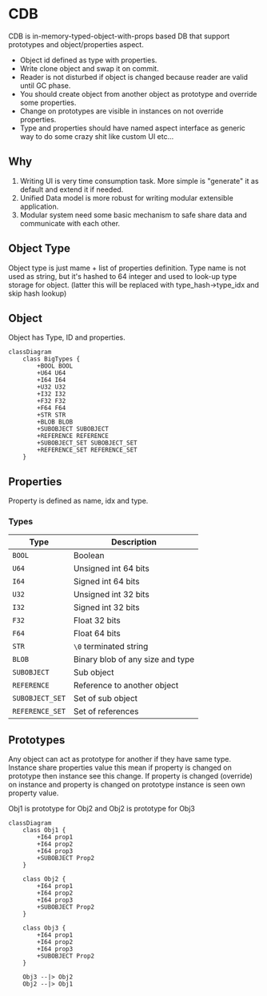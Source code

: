 # CDB

CDB is in-memory-typed-object-with-props based DB that support prototypes and object/properties aspect.

- Object id defined as type with properties.
- Write clone object and swap it on commit.
- Reader is not disturbed if object is changed because reader are valid until GC phase.
- You should create object from another object as prototype and override some properties.
- Change on prototypes are visible in instances on not override properties.
- Type and properties should have named aspect interface as generic way to do some crazy shit like custom UI etc…

## Why

1. Writing UI is very time consumption task. More simple is "generate" it as default and extend it if needed.
2. Unified Data model is more robust for writing modular extensible application.
3. Modular system need some basic mechanism to safe share data and communicate with each other.

## Object Type

Object type is just mame + list of properties definition.
Type name is not used as string, but it's hashed to 64 integer and used to look-up type storage for object. (latter this
will be replaced with type_hash->type_idx and skip hash lookup)

## Object

Object has Type, ID and properties.

```mermaid
classDiagram
    class BigTypes {
        +BOOL BOOL
        +U64 U64
        +I64 I64
        +U32 U32
        +I32 I32
        +F32 F32
        +F64 F64
        +STR STR
        +BLOB BLOB
        +SUBOBJECT SUBOBJECT
        +REFERENCE REFERENCE
        +SUBOBJECT_SET SUBOBJECT_SET
        +REFERENCE_SET REFERENCE_SET
    }
```

## Properties

Property is defined as name, idx and type.

### Types

| Type            | Description                      |
|-----------------|----------------------------------|
| `BOOL`          | Boolean                          |
| `U64`           | Unsigned int 64 bits             |
| `I64`           | Signed int 64 bits               |
| `U32`           | Unsigned int 32 bits             |
| `I32`           | Signed int 32 bits               |
| `F32`           | Float 32 bits                    |
| `F64`           | Float 64 bits                    |
| `STR`           | `\0` terminated string           |
| `BLOB`          | Binary blob of any size and type |
| `SUBOBJECT`     | Sub object                       |
| `REFERENCE`     | Reference to another object      |
| `SUBOBJECT_SET` | Set of sub object                |
| `REFERENCE_SET` | Set of references                |

## Prototypes

Any object can act as prototype for another if they have same type.
Instance share properties value this mean if property is changed on prototype then instance see this change.
If property is changed (override) on instance and property is changed on prototype instance is seen own property value.

Obj1 is prototype for Obj2 and Obj2 is prototype for Obj3

```mermaid
classDiagram
    class Obj1 {
        +I64 prop1
        +I64 prop2
        +I64 prop3
        +SUBOBJECT Prop2
    }

    class Obj2 {
        +I64 prop1
        +I64 prop2
        +I64 prop3
        +SUBOBJECT Prop2
    }

    class Obj3 {
        +I64 prop1
        +I64 prop2
        +I64 prop3
        +SUBOBJECT Prop2
    }

    Obj3 --|> Obj2
    Obj2 --|> Obj1
```

